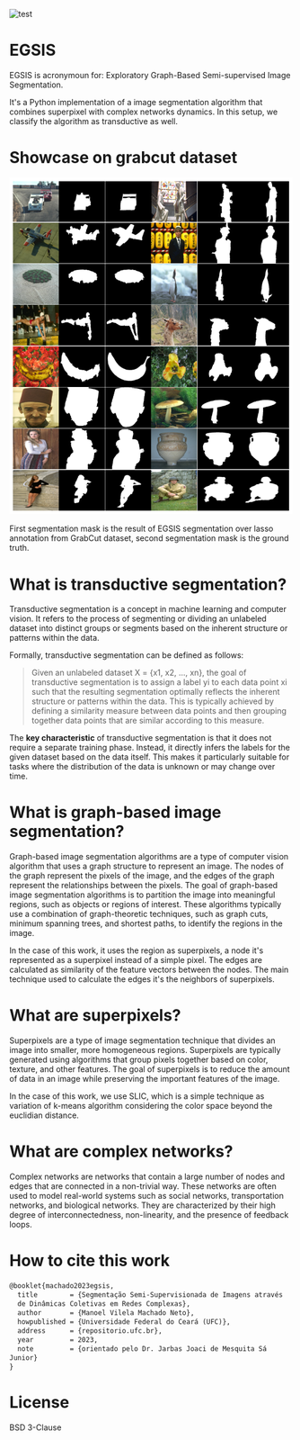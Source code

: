 ![test](https://github.com/ryukinix/egsis/actions/workflows/test.yml/badge.svg)

# EGSIS

EGSIS is acronymoun for: Exploratory Graph-Based Semi-supervised Image
Segmentation.

It's a Python implementation of a image segmentation algorithm that
combines superpixel with complex networks dynamics. In this setup, we
classify the algorithm as transductive as well.

# Showcase on grabcut dataset

![showcase](pics/egsis-showcase.png)

First segmentation mask is the result of EGSIS segmentation over lasso
annotation from GrabCut dataset, second segmentation mask is the
ground truth.


# What is transductive segmentation?

Transductive segmentation is a concept in machine learning and
computer vision. It refers to the process of segmenting or dividing an
unlabeled dataset into distinct groups or segments based on the
inherent structure or patterns within the data.

Formally, transductive segmentation can be defined as follows:

> Given an unlabeled dataset X = {x1, x2, ..., xn}, the goal of
transductive segmentation is to assign a label yi to each data point
xi such that the resulting segmentation optimally reflects the
inherent structure or patterns within the data. This is typically
achieved by defining a similarity measure between data points and then
grouping together data points that are similar according to this
measure.

The **key characteristic** of transductive segmentation is that it does
not require a separate training phase. Instead, it directly infers the
labels for the given dataset based on the data itself. This makes it
particularly suitable for tasks where the distribution of the data is
unknown or may change over time.

# What is graph-based image segmentation?

Graph-based image segmentation algorithms are a type of computer
vision algorithm that uses a graph structure to represent an
image. The nodes of the graph represent the pixels of the image, and
the edges of the graph represent the relationships between the
pixels. The goal of graph-based image segmentation algorithms is to
partition the image into meaningful regions, such as objects or
regions of interest. These algorithms typically use a combination of
graph-theoretic techniques, such as graph cuts, minimum spanning
trees, and shortest paths, to identify the regions in the image.

In the case of this work, it uses the region as superpixels, a node it's
represented as a superpixel instead of a simple pixel. The edges are
calculated as similarity of the feature vectors between the nodes. The
main technique used to calculate the edges it's the neighbors of superpixels.

# What are superpixels?

Superpixels are a type of image segmentation technique that divides an
image into smaller, more homogeneous regions. Superpixels are
typically generated using algorithms that group pixels together based
on color, texture, and other features. The goal of superpixels is to
reduce the amount of data in an image while preserving the important
features of the image.

In the case of this work, we use SLIC, which is a simple technique as
variation of k-means algorithm considering the color space beyond the
euclidian distance.

# What are complex networks?

Complex networks are networks that contain a large number of nodes and
edges that are connected in a non-trivial way. These networks are
often used to model real-world systems such as social networks,
transportation networks, and biological networks. They are
characterized by their high degree of interconnectedness,
non-linearity, and the presence of feedback loops.

# How to cite this work

```
@booklet{machado2023egsis,
  title        = {Segmentação Semi-Supervisionada de Imagens através
  de Dinâmicas Coletivas em Redes Complexas},
  author       = {Manoel Vilela Machado Neto},
  howpublished = {Universidade Federal do Ceará (UFC)},
  address      = {repositorio.ufc.br},
  year         = 2023,
  note         = {orientado pelo Dr. Jarbas Joaci de Mesquita Sá Junior}
}
```

# License

BSD 3-Clause
